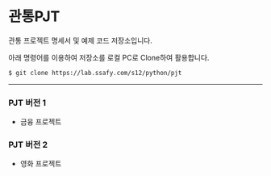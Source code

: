 # 관통PJT

관통 프로젝트 명세서 및 예제 코드 저장소입니다.

아래 명령어를 이용하여 저장소를 로컬 PC로 Clone하여 활용합니다.

```bash
$ git clone https://lab.ssafy.com/s12/python/pjt
```



---



### PJT 버전 1

- 금융 프로젝트



### PJT 버전 2

- 영화 프로젝트